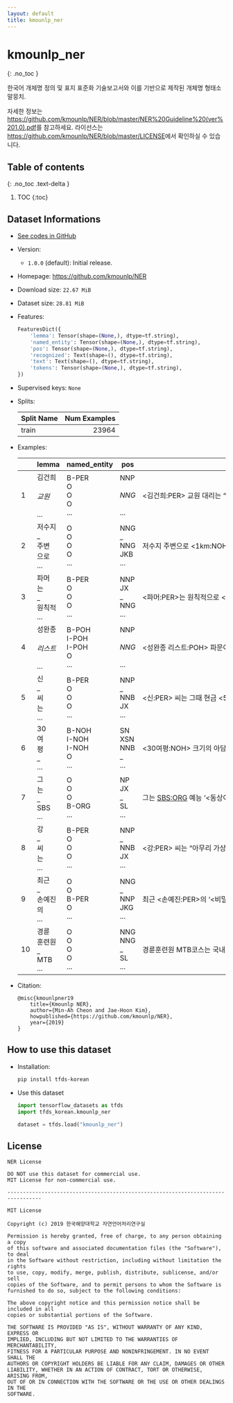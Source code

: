 ```yaml
---
layout: default
title: kmounlp_ner
---
```


# kmounlp_ner
{: .no_toc }

한국어 개체명 정의 및 표지 표준화 기술보고서와 이를 기반으로 제작된 개체명 형태소 말뭉치.

자세한 정보는 <https://github.com/kmounlp/NER/blob/master/NER%20Guideline%20(ver%201.0).pdf>를 참고하세요.
라이선스는 <https://github.com/kmounlp/NER/blob/master/LICENSE>에서 확인하실 수 있습니다.

## Table of contents
{: .no_toc .text-delta }

1. TOC
{:toc}

## Dataset Informations

* [See codes in GitHub](https://github.com/jeongukjae/tfds-korean/blob/main/tfds_korean/kmounlp_ner/kmounlp_ner.py)
* Version:
  * `1.0.0` (default): Initial release.
* Homepage: <https://github.com/kmounlp/NER>
* Download size: `22.67 MiB`
* Dataset size: `28.81 MiB`
* Features:

  ```python
  FeaturesDict({
      'lemma': Tensor(shape=(None,), dtype=tf.string),
      'named_entity': Tensor(shape=(None,), dtype=tf.string),
      'pos': Tensor(shape=(None,), dtype=tf.string),
      'recognized': Text(shape=(), dtype=tf.string),
      'text': Text(shape=(), dtype=tf.string),
      'tokens': Tensor(shape=(None,), dtype=tf.string),
  })
  ```

* Supervised keys: `None`
* Splits:

  | Split Name | Num Examples        |
  |------------|--------------------:|
  |train  |23964|

* Examples:

  | |lemma|named_entity|pos|recognized|text|tokens|
  |---|---|---|---|---|---|---|
  |1|김건희<br>_<br>교원<br>_<br>...|B-PER<br>O<br>O<br>O<br>...|NNP<br>_<br>NNG<br>_<br>...|<김건희:PER> 교원 대리는 “전용 태블릿PC를 사용해 아이들이 ‘딴짓’ 없이 집중...|김건희 교원 대리는 “전용 태블릿PC를 사용해 아이들이 ‘딴짓’ 없이 집중할 수 있어...|김건희<br>_<br>교원<br>_<br>...|
  |2|저수지<br>_<br>주변<br>으로<br>...|O<br>O<br>O<br>O<br>...|NNG<br>_<br>NNG<br>JKB<br>...|저수지 주변으로 <1km:NOH>가량 <제주올레 13코스:LOC>가 지난다.|저수지 주변으로 1km가량 제주올레 13코스가 지난다.|저수지<br>_<br>주변<br>으로<br>...|
  |3|파머<br>는<br>_<br>원칙적<br>...|B-PER<br>O<br>O<br>O<br>...|NNP<br>JX<br>_<br>NNG<br>...|<파머:PER>는 원칙적으로 <윌리엄스:PER>의 생각에 동의했다 .|파머는 원칙적으로 윌리엄스의 생각에 동의했다 .|파머<br>는<br>_<br>원칙적<br>...|
  |4|성완종<br>_<br>리스트<br>_<br>...|B-POH<br>I-POH<br>I-POH<br>O<br>...|NNP<br>_<br>NNG<br>_<br>...|<성완종 리스트:POH> 파문이 불거지자 선거전략을 바꾼 것이다.|성완종 리스트 파문이 불거지자 선거전략을 바꾼 것이다.|성완종<br>_<br>리스트<br>_<br>...|
  |5|신<br>_<br>씨<br>는<br>...|B-PER<br>O<br>O<br>O<br>...|NNP<br>_<br>NNB<br>JX<br>...|<신:PER> 씨는 그때 현금 <5000만 원:MNY>을 갖고 있었지만 파워보트는 시...|신 씨는 그때 현금 5000만 원을 갖고 있었지만 파워보트는 시가 1억 원 정도였다.|신<br>_<br>씨<br>는<br>...|
  |6|30<br>여<br>평<br>_<br>...|B-NOH<br>I-NOH<br>I-NOH<br>O<br>...|SN<br>XSN<br>NNB<br>_<br>...|<30여평:NOH> 크기의 아담한 사무실에 직원은 사장까지 합쳐 <11명:NOH>밖에...|30여평 크기의 아담한 사무실에 직원은 사장까지 합쳐 11명밖에 안된다.|30<br>여<br>평<br>_<br>...|
  |7|그<br>는<br>_<br>SBS<br>...|O<br>O<br>O<br>B-ORG<br>...|NP<br>JX<br>_<br>SL<br>...|그는 <SBS:ORG> 예능 ‘<동상이몽:POH>’에 <유재석:PER> 보조 MC로 ...|그는 SBS 예능 ‘동상이몽’에 유재석 보조 MC로 출연해 탁월한 진행능력과 끼를 드...|그<br>는<br>_<br>SBS<br>...|
  |8|강<br>_<br>씨<br>는<br>...|B-PER<br>O<br>O<br>O<br>...|NNP<br>_<br>NNB<br>JX<br>...|<강:PER> 씨는 “아무리 가상공간이라고 하지만 도를 넘어선 언어 성희롱이 판친다”...|강 씨는 “아무리 가상공간이라고 하지만 도를 넘어선 언어 성희롱이 판친다”며 “범죄인...|강<br>_<br>씨<br>는<br>...|
  |9|최근<br>_<br>손예진<br>의<br>...|O<br>O<br>B-PER<br>O<br>...|NNG<br>_<br>NNP<br>JKG<br>...|최근 <손예진:PER>의 ‘<비밀은 없다:POH>’와 <김혜수:PER>의 ‘<굿바이 ...|최근 손예진의 ‘비밀은 없다’와 김혜수의 ‘굿바이 싱글’이 연이어 개봉해 여배우의 활...|최근<br>_<br>손예진<br>의<br>...|
  |10|경륜<br>훈련원<br>_<br>MTB<br>...|O<br>O<br>O<br>O<br>...|NNG<br>NNG<br>_<br>SL<br>...|경륜훈련원 MTB코스는 국내 최초 MTB 전용코스로 <한국산악자전거연맹:ORG> 공인...|경륜훈련원 MTB코스는 국내 최초 MTB 전용코스로 한국산악자전거연맹 공인 1등급 코스다.|경륜<br>훈련원<br>_<br>MTB<br>...|

* Citation:

  ```text
  @misc{kmounlpner19
      title={Kmounlp NER},
      author={Min-Ah Cheon and Jae-Hoon Kim},
      howpublished={https://github.com/kmounlp/NER},
      year={2019}
  }
  ```

## How to use this dataset

* Installation:

  ```sh
  pip install tfds-korean
  ```

* Use this dataset

  ```python
  import tensorflow_datasets as tfds
  import tfds_korean.kmounlp_ner

  dataset = tfds.load("kmounlp_ner")
  ```

## License

```
NER License

DO NOT use this dataset for commercial use.
MIT License for non-commercial use.

---------------------------------------------------------------------------------

MIT License

Copyright (c) 2019 한국해양대학교 자연언어처리연구실

Permission is hereby granted, free of charge, to any person obtaining a copy
of this software and associated documentation files (the "Software"), to deal
in the Software without restriction, including without limitation the rights
to use, copy, modify, merge, publish, distribute, sublicense, and/or sell
copies of the Software, and to permit persons to whom the Software is
furnished to do so, subject to the following conditions:

The above copyright notice and this permission notice shall be included in all
copies or substantial portions of the Software.

THE SOFTWARE IS PROVIDED "AS IS", WITHOUT WARRANTY OF ANY KIND, EXPRESS OR
IMPLIED, INCLUDING BUT NOT LIMITED TO THE WARRANTIES OF MERCHANTABILITY,
FITNESS FOR A PARTICULAR PURPOSE AND NONINFRINGEMENT. IN NO EVENT SHALL THE
AUTHORS OR COPYRIGHT HOLDERS BE LIABLE FOR ANY CLAIM, DAMAGES OR OTHER
LIABILITY, WHETHER IN AN ACTION OF CONTRACT, TORT OR OTHERWISE, ARISING FROM,
OUT OF OR IN CONNECTION WITH THE SOFTWARE OR THE USE OR OTHER DEALINGS IN THE
SOFTWARE.
```

<style> td {white-space: nowrap;} </style>
